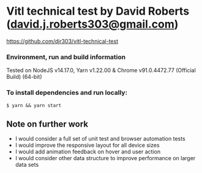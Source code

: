 # Vitl technical test by David Roberts (david.j.roberts303@gmail.com)

https://github.com/djr303/vitl-technical-test

### Environment, run and build information

Tested on NodeJS v14.17.0, Yarn v1.22.00 & Chrome v91.0.4472.77 (Official Build) (64-bit)

### To install dependencies and run locally:

`$ yarn && yarn start`

## Note on further work

* I would consider a full set of unit test and browser automation tests
* I would improve the responsive layout for all device sizes
* I would add animation feedback on hover and user action
* I would consider other data structure to improve performance on larger data sets